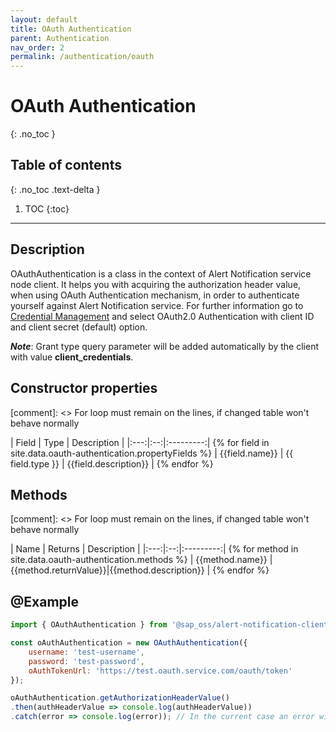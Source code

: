 ```yaml
---
layout: default
title: OAuth Authentication
parent: Authentication
nav_order: 2
permalink: /authentication/oauth
---
```


# OAuth Authentication
{: .no_toc }

## Table of contents
{: .no_toc .text-delta }

1. TOC
{:toc}

---

## Description

OAuthAuthentication is a class in the context of Alert Notification service node client. It helps you with acquiring the authorization header value, when using OAuth Authentication mechanism, in order to authenticate yourself against Alert Notification service. For further information go to [Credential Management](https://help.sap.com/docs/ALERT_NOTIFICATION/5967a369d4b74f7a9c2b91f5df8e6ab6/80fe24f86bde4e3aac2903ac05511835.html?locale=en-US) and select OAuth2.0 Authentication with client ID and client secret (default) option.

_**Note**_: Grant type query parameter will be added automatically by the client with value __client_credentials__.

## Constructor properties

[comment]: <> For loop must remain on the lines, if changed table won't behave normally

| Field | Type | Description |
|:---:|:--:|:---------:| {% for field in site.data.oauth-authentication.propertyFields %}
| {{field.name}} | {{ field.type }} | {{field.description}} | {% endfor %}

## Methods

[comment]: <> For loop must remain on the lines, if changed table won't behave normally

| Name | Returns | Description |
|:---:|:--:|:---------:| {% for method in site.data.oauth-authentication.methods %}
| {{method.name}} | {{method.returnValue}}|{{method.description}} | {% endfor %}

## @Example

```js
import { OAuthAuthentication } from '@sap_oss/alert-notification-client';

const oAuthAuthentication = new OAuthAuthentication({
    username: 'test-username',
    password: 'test-password',
    oAuthTokenUrl: 'https://test.oauth.service.com/oauth/token'
});

oAuthAuthentication.getAuthorizationHeaderValue()
.then(authHeaderValue => console.log(authHeaderValue))
.catch(error => console.log(error)); // In the current case an error will be logged, as the provided arguments are invalid. In order for the call to pass you must provide valid arguments.
```